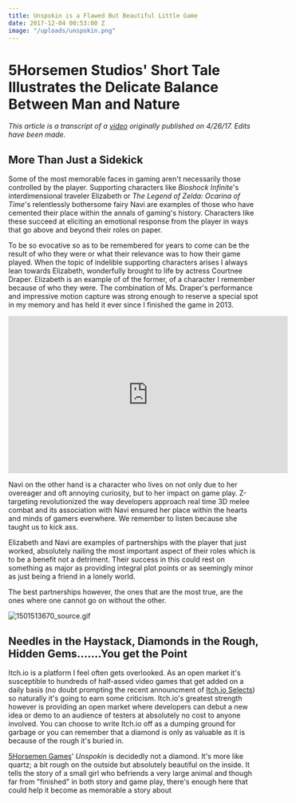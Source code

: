 ```yaml
---
title: Unspokin is a Flawed But Beautiful Little Game
date: 2017-12-04 00:53:00 Z
image: "/uploads/unspokin.png"
---
```


# 5Horsemen Studios' Short Tale Illustrates the Delicate Balance Between Man and Nature

*This article is a transcript of a [video](https://www.youtube.com/watch?v=I8Lrhr0U-sE) originally published on 4/26/17. Edits have been made.*

## More Than Just a Sidekick

Some of the most memorable faces in gaming aren't necessarily those controlled by the player. Supporting characters like *Bioshock Infinite*'s interdimensional traveler Elizabeth or *The Legend of Zelda: Ocarina of Time*'s relentlessly bothersome fairy Navi are examples of those who have cemented their place within the annals of gaming's history. Characters like these succeed at eliciting an emotional response from the player in ways that go above and beyond their roles on paper. 

To be so evocative so as to be remembered for years to come can be the result of who they were or what their relevance was to how their game played. When the topic of indelible supporting characters arises I always lean towards Elizabeth, wonderfully brought to life by actress Courtnee Draper. Elizabeth is an example of of the former, of a character I remember because of who they were. The combination of Ms. Draper's performance and impressive motion capture was strong enough to reserve a special spot in my memory and has held it ever since I finished the game in 2013. 

<iframe type="text/html" frameborder="0" width="560" height="315" src="https://www.youtube.com/embed/XqroDK7ZVEo?start=43" allowfullscreen></iframe>

Navi on the other hand is a character who lives on not only due to her overeager and oft annoying curiosity, but to her impact on game play. Z-targeting revolutionized the way developers approach real time 3D melee combat and its association with Navi ensured her place within the hearts and minds of gamers everwhere. We remember to listen because she taught us to kick ass. 

Elizabeth and Navi are examples of partnerships with the player that just worked, absolutely nailing the most important aspect of their roles which is to be a benefit not a detriment. Their success in this could rest on something as major as providing integral plot points or as seemingly minor as just being a friend in a lonely world. 

The best partnerships however, the ones that are the most true, are the ones where one cannot go on without the other. 

![1501513670_source.gif](/uploads/1501513670_source.gif)

## Needles in the Haystack, Diamonds in the Rough, Hidden Gems.......You get the Point

Itch.io is a platform I feel often gets overlooked. As an open market it's susceptible to hundreds of half-assed video games that get added on a daily basis (no doubt prompting the recent announcment of [Itch.io Selects](https://itch.io/blog/15563/announcing-itchio-selects-curated-bundle-of-some-of-our-favorite-games)) so naturally it's going to earn some criticism. Itch.io's greatest strength however is providing an open market where developers can debut a new idea or demo to an audience of testers at absolutely no cost to anyone involved. You can choose to write Itch.io off as a dumping ground for garbage or you can remember that a diamond is only as valuable as it is because of the rough it's buried in. 

[5Horsemen Games](http://www.5horsemengames.com/)' *Unspokin* is decidedly not a diamond. It's more like quartz; a bit rough on the outside but absolutely beautiful on the inside. It tells the story of a small girl who befriends a very large animal and though far from "finished" in both story and game play, there's enough here that could help it become as memorable a story about 
